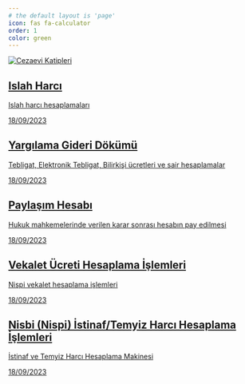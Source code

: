 ```yaml
---
# the default layout is 'page'
icon: fas fa-calculator
order: 1
color: green
---
```



<div id="post-list" class="flex-grow-1 pe-xl-2 w-100">
  <article class="card-wrapper"> 
    <a href="/islahharci/" class="card post-preview flex-md-row-reverse">
    <img src="https://adliye.github.io/assets//posts/para.jpg" w="17" h="10" alt="Cezaevi Katipleri"" class=" lazyloaded" data-proofer-ignore="">
    <div class="card-body d-flex flex-column">
        <h1 class="card-title my-2 mt-md-0">Islah Harcı
        </h1>
        <div class="card-text content mt-0 mb-2">
          <p> Islah harcı hesaplamaları
          </p>
        </div>
        <div class="post-meta flex-grow-1 d-flex align-items-end">
          <div class="me-auto"> 
            <i class="far fa-calendar fa-fw me-1">
            </i> 
            <time>18/09/2023
            </time>             
          </div>          
        </div>
      </div>
    </a>
  </article>
    <article class="card-wrapper"> 
    <a href="/yargilamagideridokumu/?#eskitebligatlar" class="card post-preview flex-md-row-reverse">
      <div class="card-body d-flex flex-column">
        <h1 class="card-title my-2 mt-md-0">Yargılama Gideri Dökümü
        </h1>
        <div class="card-text content mt-0 mb-2">
          <p> Tebligat, Elektronik Tebligat, Bilirkişi ücretleri ve sair hesaplamalar
          </p>
        </div>
        <div class="post-meta flex-grow-1 d-flex align-items-end">
          <div class="me-auto"> 
            <i class="far fa-calendar fa-fw me-1">
            </i> 
            <time>18/09/2023
            </time>             
          </div>          
        </div>
      </div>
    </a>
  </article>
  <article class="card-wrapper"> 
    <a href="/paylasimhesabi/?#fazlasirket" class="card post-preview flex-md-row-reverse">
      <div class="card-body d-flex flex-column">
        <h1 class="card-title my-2 mt-md-0">Paylaşım Hesabı
        </h1>
        <div class="card-text content mt-0 mb-2">
          <p> Hukuk mahkemelerinde verilen karar sonrası hesabın pay edilmesi
          </p>
        </div>
        <div class="post-meta flex-grow-1 d-flex align-items-end">
          <div class="me-auto"> 
            <i class="far fa-calendar fa-fw me-1">
            </i> 
            <time>18/09/2023
            </time>             
          </div>          
        </div>
      </div>
    </a>
  </article>
  <article class="card-wrapper"> 
    <a href="/nispivekalet/" class="card post-preview flex-md-row-reverse">
      <div class="card-body d-flex flex-column">
        <h1 class="card-title my-2 mt-md-0">Vekalet Ücreti Hesaplama İşlemleri
        </h1>
        <div class="card-text content mt-0 mb-2">
          <p> Nispi vekalet hesaplama işlemleri
          </p>
        </div>
        <div class="post-meta flex-grow-1 d-flex align-items-end">
          <div class="me-auto"> 
            <i class="far fa-calendar fa-fw me-1">
            </i> 
            <time>18/09/2023
            </time>             
          </div>          
        </div>
      </div>
    </a>
  </article>
  <article class="card-wrapper"> 
    <a href="/istinafharci/" class="card post-preview flex-md-row-reverse">
      <div class="card-body d-flex flex-column">
        <h1 class="card-title my-2 mt-md-0">Nisbi (Nispi) İstinaf/Temyiz Harcı Hesaplama İşlemleri
        </h1>
        <div class="card-text content mt-0 mb-2">
          <p> İstinaf ve Temyiz Harcı Hesaplama Makinesi
          </p>
        </div>
        <div class="post-meta flex-grow-1 d-flex align-items-end">
          <div class="me-auto"> 
            <i class="far fa-calendar fa-fw me-1">
            </i> 
            <time>18/09/2023
            </time>             
          </div>          
        </div>
      </div>
    </a>
  </article>
</div>
